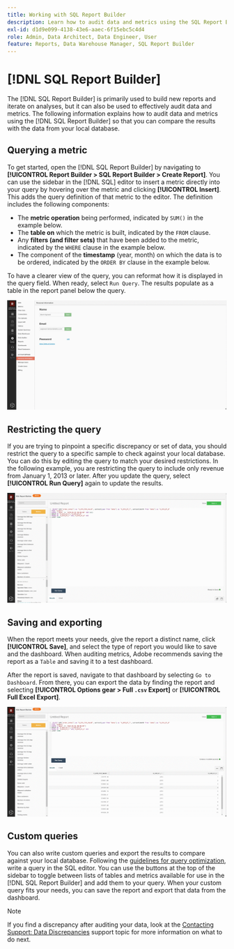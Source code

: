 ```yaml
---
title: Working with SQL Report Builder
description: Learn how to audit data and metrics using the SQL Report Builder so that you can compare the results with the data from your local database.
exl-id: d1d9e099-4138-43e6-aaec-6f15ebc5c4d4
role: Admin, Data Architect, Data Engineer, User
feature: Reports, Data Warehouse Manager, SQL Report Builder
---
```

# [!DNL SQL Report Builder]

The [!DNL SQL Report Builder] is primarily used to build new reports and iterate on analyses, but it can also be used to effectively audit data and metrics. The following information explains how to audit data and metrics using the [!DNL SQL Report Builder] so that you can compare the results with the data from your local database.

## Querying a metric

To get started, open the [!DNL SQL Report Builder] by navigating to **[!UICONTROL Report Builder > SQL Report Builder > Create Report]**. You can use the sidebar in the [!DNL SQL] editor to insert a metric directly into your query by hovering over the metric and clicking **[!UICONTROL Insert]**. This adds the query definition of that metric to the editor. The definition includes the following components:

- The **metric operation** being performed, indicated by `SUM()` in the example below.
- The **table on** which the metric is built, indicated by the `FROM` clause.
- Any **filters (and filter sets)** that have been added to the metric, indicated by the `WHERE` clause in the example below.
- The component of the **timestamp** (year, month) on which the data is to be ordered, indicated by the `ORDER BY` clause in the example below.

To have a clearer view of the query, you can reformat how it is displayed in the query field. When ready, select `Run Query`. The results populate as a table in the report panel below the query.

![Animated demonstration of running SQL query and viewing results](../../assets/run-query-results.gif)

## Restricting the query

If you are trying to pinpoint a specific discrepancy or set of data, you should restrict the query to a specific sample to check against your local database. You can do this by editing the query to match your desired restrictions. In the following example, you are restricting the query to include only revenue from January 1, 2013 or later. After you update the query, select **[!UICONTROL Run Query]** again to update the results.

![Animated demonstration of restricting query with filters](../../assets/restricting-query.gif)

## Saving and exporting

When the report meets your needs, give the report a distinct name, click **[!UICONTROL Save]**, and select the type of report you would like to save and the dashboard. When auditing metrics, Adobe recommends saving the report as a `Table` and saving it to a test dashboard.

After the report is saved, navigate to that dashboard by selecting `Go to Dashboard`. From there, you can export the data by finding the report and selecting **[!UICONTROL Options gear > Full `.csv` Export]** or **[!UICONTROL Full Excel Export]**.

![Animated demonstration of exporting dashboard data](../../assets/export-dboard-data.gif)

## Custom queries

You can also write custom queries and export the results to compare against your local database. Following the [guidelines for query optimization](../../best-practices/optimizing-your-sql-queries.md), write a query in the SQL editor. You can use the buttons at the top of the sidebar to toggle between lists of tables and metrics available for use in the [!DNL SQL Report Builder] and add them to your query. When your custom query fits your needs, you can save the report and export that data from the dashboard.

>[!NOTE]
>
>If you find a discrepancy after auditing your data, look at the [Contacting Support: Data Discrepancies](https://experienceleague.adobe.com/docs/commerce-knowledge-base/kb/troubleshooting/miscellaneous/mbi-data-discrepancies.html) support topic for more information on what to do next.
